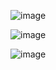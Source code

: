 ![image](https://github.com/user-attachments/assets/8faa864d-60bb-4cc7-8c37-01c7ad1dfef3)

![image](https://github.com/user-attachments/assets/a2f4b376-d26b-4265-9564-67478b0fc1bf)

![image](https://github.com/user-attachments/assets/343d3845-c7fa-45a7-bc8b-fe130d5d8876)
